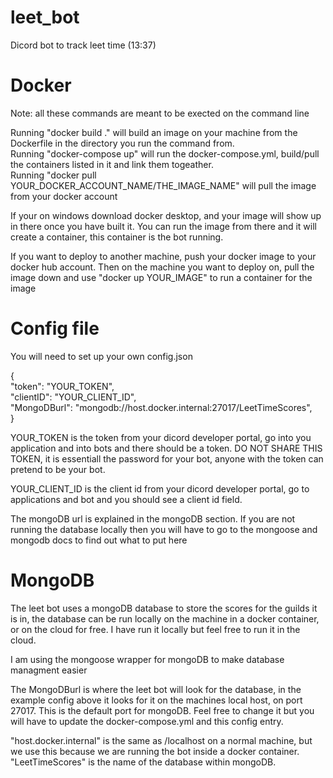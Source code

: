 # leet_bot
Dicord bot to track leet time (13:37)

# Docker
Note: all these commands are meant to be exected on the command line  

Running "docker build ." will build an image on your machine from the Dockerfile in the directory you run the command from.  
Running "docker-compose up" will run the docker-compose.yml, build/pull the containers listed in it and link them togeather.  
Running "docker pull YOUR_DOCKER_ACCOUNT_NAME/THE_IMAGE_NAME" will pull the image from your docker account  

If your on windows download docker desktop, and your image will show up in there once you have built it. You can run the image from there and it will create a container, this container is the bot running.  

If you want to deploy to another machine, push your docker image to your docker hub account. Then on the machine you want to deploy on, pull the image down and use "docker up YOUR_IMAGE" to run a container for the image  

# Config file
You will need to set up your own config.json  

{  
    "token": "YOUR_TOKEN",  
    "clientID": "YOUR_CLIENT_ID",  
    "MongoDBurl": "mongodb://host.docker.internal:27017/LeetTimeScores",  
}  

YOUR_TOKEN is the token from your dicord developer portal, go into you application and into bots and there should be a token. DO NOT SHARE THIS TOKEN, it is essentiall the password for your bot, anyone with the token can pretend to be your bot.  

YOUR_CLIENT_ID is the client id from your dicord developer portal, go to applications and bot and you should see a client id field.  

The mongoDB url is explained in the mongoDB section. If you are not running the database locally then you will have to go to the mongoose and mongodb docs to find out what to put here  

# MongoDB
The leet bot uses a mongoDB database to store the scores for the guilds it is in, the database can be run locally on the machine in a docker container, or on the cloud for free. I have run it locally but feel free to run it in the cloud.  

I am using the mongoose wrapper for mongoDB to make database managment easier  

The MongoDBurl is where the leet bot will look for the database, in the example config above it looks for it on the machines local host, on port 27017. This is the default port for mongoDB. Feel free to change it but you will have to update the docker-compose.yml and this config entry.   

"host.docker.internal" is the same as /localhost on a normal machine, but we use this because we are running the bot inside a docker container. "LeetTimeScores" is the name of the database within mongoDB.  